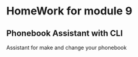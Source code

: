 # HomeWork for module 9

## Phonebook Assistant with CLI

Assistant for make and change your phonebook